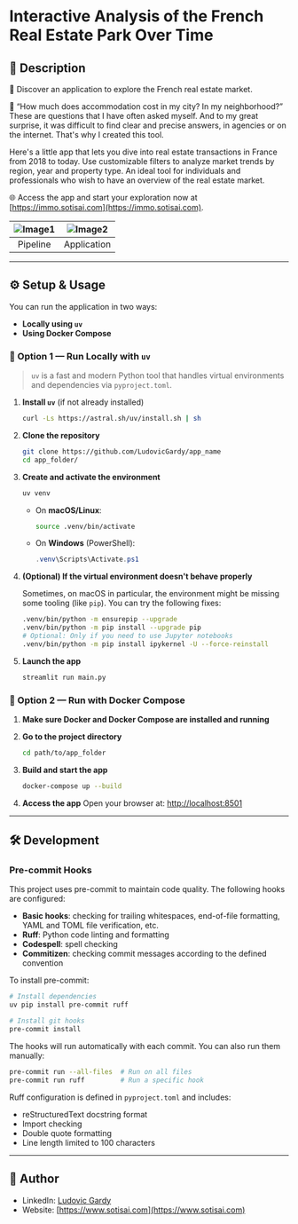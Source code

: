 # Interactive Analysis of the French Real Estate Park Over Time

## 📄 Description

🏡 Discover an application to explore the French real estate market.

🤔 “How much does accommodation cost in my city? In my neighborhood?” These are questions that I have often asked myself. And to my great surprise, it was difficult to find clear and precise answers, in agencies or on the internet. That's why I created this tool.

Here's a little app that lets you dive into real estate transactions in France from 2018 to today. Use customizable filters to analyze market trends by region, year and property type. An ideal tool for individuals and professionals who wish to have an overview of the real estate market.

🌐 Access the app and start your exploration now at [https://immo.sotisai.com](https://immo.sotisai.com).

| ![Image1](images/image1.jpeg) | ![Image2](images/image2.png) |
|:---------------------:|:---------------------:|
|Pipeline|Application|

---

## ⚙️ Setup & Usage

You can run the application in two ways:

- **Locally using `uv`**
- **Using Docker Compose**

### 🔧 Option 1 — Run Locally with `uv`

> `uv` is a fast and modern Python tool that handles virtual environments and dependencies via `pyproject.toml`.

1. **Install `uv`** (if not already installed)  
   ```bash
   curl -Ls https://astral.sh/uv/install.sh | sh
   ```

2. **Clone the repository**  
   ```bash
   git clone https://github.com/LudovicGardy/app_name
   cd app_folder/
   ```

3. **Create and activate the environment**  
   ```bash
   uv venv
   ```

   - On **macOS/Linux**:
     ```bash
     source .venv/bin/activate
     ```

   - On **Windows** (PowerShell):
     ```powershell
     .venv\Scripts\Activate.ps1
     ```

4. **(Optional) If the virtual environment doesn't behave properly**

   Sometimes, on macOS in particular, the environment might be missing some tooling (like `pip`). You can try the following fixes:

   ```bash
   .venv/bin/python -m ensurepip --upgrade
   .venv/bin/python -m pip install --upgrade pip
   # Optional: Only if you need to use Jupyter notebooks
   .venv/bin/python -m pip install ipykernel -U --force-reinstall
   ```

5. **Launch the app**  
   ```bash
   streamlit run main.py
   ```

### 🐳 Option 2 — Run with Docker Compose

1. **Make sure Docker and Docker Compose are installed and running**

2. **Go to the project directory**
   ```bash
   cd path/to/app_folder
   ```

3. **Build and start the app**
   ```bash
   docker-compose up --build
   ```

4. **Access the app**
   Open your browser at: [http://localhost:8501](http://localhost:8501)

---

## 🛠️ Development

### Pre-commit Hooks

This project uses pre-commit to maintain code quality. The following hooks are configured:

- **Basic hooks**: checking for trailing whitespaces, end-of-file formatting, YAML and TOML file verification, etc.
- **Ruff**: Python code linting and formatting
- **Codespell**: spell checking
- **Commitizen**: checking commit messages according to the defined convention

To install pre-commit:

```bash
# Install dependencies
uv pip install pre-commit ruff

# Install git hooks
pre-commit install
```

The hooks will run automatically with each commit. You can also run them manually:

```bash
pre-commit run --all-files  # Run on all files
pre-commit run ruff         # Run a specific hook
```

Ruff configuration is defined in `pyproject.toml` and includes:
- reStructuredText docstring format
- Import checking
- Double quote formatting
- Line length limited to 100 characters

---

## 👤 Author
- LinkedIn: [Ludovic Gardy](https://www.linkedin.com/in/ludovic-gardy/)
- Website: [https://www.sotisai.com](https://www.sotisai.com)